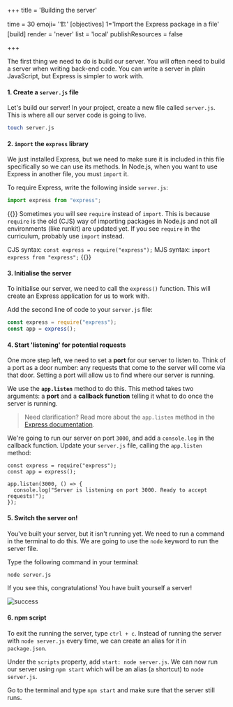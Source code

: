 +++
title = 'Building the server'

time = 30
emoji= '🏗️'
[objectives]
    1='Import the Express package in a file'
[build]
  render = 'never'
  list = 'local'
  publishResources = false

+++

The first thing we need to do is build our server. You will often need to build a server when writing back-end code. You can write a server in plain JavaScript, but Express is simpler to work with.

#### 1. Create a `server.js` file

Let's build our server! In your project, create a new file called `server.js`. This is where all our server code is going to live.

```zsh
touch server.js
```

#### 2. `import` the `express` library

We just installed Express, but we need to make sure it is included in this file specifically so we can use its methods. In Node.js, when you want to use Express in another file, you must `import` it.

To require Express, write the following inside `server.js`:

```js
import express from "express";
```

{{<note type="warning" title="CommonJS legacy">}}
Sometimes you will see `require` instead of `import`. This is because `require` is the old (CJS) way of importing packages in Node.js and not all environments (like runkit) are updated yet. If you see `require` in the curriculum, probably use `import` instead.

CJS syntax: `const express = require("express");`
MJS syntax: `import express from "express";`
{{</note>}}

#### 3. Initialise the server

To initialise our server, we need to call the `express()` function. This will create an Express application for us to work with.

Add the second line of code to your `server.js` file:

```js
const express = require("express");
const app = express();
```

#### 4. Start 'listening' for potential requests

One more step left, we need to set a **port** for our server to listen to. Think of a port as a door number: any requests that come to the server will come via that door. Setting a port will allow us to find where our server is running.

We use the **`app.listen`** method to do this. This method takes two arguments: a **port** and a **callback function** telling it what to do once the server is running.

> Need clarification? Read more about the `app.listen` method in the [Express documentation](http://expressjs.com/en/4x/api.html#app.listen).

We're going to run our server on port `3000`, and add a `console.log` in the callback function. Update your `server.js` file, calling the `app.listen` method:

```runkit
const express = require("express");
const app = express();

app.listen(3000, () => {
  console.log("Server is listening on port 3000. Ready to accept requests!");
});
```

#### 5. Switch the server on!

You've built your server, but it isn't running yet. We need to run a command in
the terminal to do this. We are going to use the `node` keyword to run the
server file.

Type the following command in your terminal:

```sh
node server.js
```

If you see this, congratulations! You have built yourself a server!

![success](https://raw.githubusercontent.com/node-girls/workshop-cms/master/readme-images/step2-server02.png)

#### 6. npm script

To exit the running the server, type `ctrl + c`. Instead of running the server with `node server.js` every time, we can create an alias for it in `package.json`.

Under the `scripts` property, add `start: node server.js`. We can now run our server using `npm start` which will be an alias (a shortcut) to `node server.js`.

Go to the terminal and type `npm start` and make sure that the server still runs.
